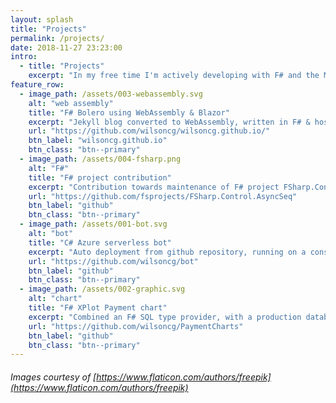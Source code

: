 ```yaml
---
layout: splash
title: "Projects"
permalink: /projects/
date: 2018-11-27 23:23:00
intro: 
  - title: "Projects" 
    excerpt: "In my free time I'm actively developing with F# and the Microsoft Azure cloud platform. I'm currently working on a web assembly application which uses Bolero, an extension to Blazor in F#."
feature_row:
  - image_path: /assets/003-webassembly.svg
    alt: "web assembly"
    title: "F# Bolero using WebAssembly & Blazor"
    excerpt: "Jekyll blog converted to WebAssembly, written in F# & hosted on github pages. Delivered to the browser using Bolero, an F# extension of Blazor & WebAssembly, which follows the Elmish MVU (Model-View-Update) render pattern."
    url: "https://github.com/wilsoncg/wilsoncg.github.io/"
    btn_label: "wilsoncg.github.io"
    btn_class: "btn--primary"
  - image_path: /assets/004-fsharp.png
    alt: "F#"
    title: "F# project contribution"
    excerpt: "Contribution towards maintenance of F# project FSharp.Control.AsyncSeq, an asynchronous extension package for the F# sequence type."
    url: "https://github.com/fsprojects/FSharp.Control.AsyncSeq"
    btn_label: "github"
    btn_class: "btn--primary"    
  - image_path: /assets/001-bot.svg
    alt: "bot"
    title: "C# Azure serverless bot"
    excerpt: "Auto deployment from github repository, running on a consumption model as an Azure serverless function. Integrated with the Microsoft LUIS service to provide responses based on language understanding."
    url: "https://github.com/wilsoncg/bot"
    btn_label: "github"
    btn_class: "btn--primary"
  - image_path: /assets/002-graphic.svg
    alt: "chart"
    title: "F# XPlot Payment chart"
    excerpt: "Combined an F# SQL type provider, with a production database snapshot and Xplot/ploty javascript library to create an interactive web dashboard displaying payment transactions over the last 6 months."
    url: "https://github.com/wilsoncg/PaymentCharts"
    btn_label: "github"
    btn_class: "btn--primary"
---
```


###### Images courtesy of [https://www.flaticon.com/authors/freepik](https://www.flaticon.com/authors/freepik)
